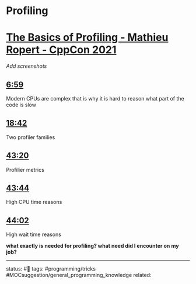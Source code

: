 # Profiling
<!-- Generated by <a href="https://www.yinote.co/#installation">YiNote</a> -->

# [The Basics of Profiling - Mathieu Ropert - CppCon 2021](https://www.youtube.com/watch?v=dToaepIXW4s)

*Add screenshots*

## [6:59](https://www.youtube.com/watch?v=dToaepIXW4s&t=419)

Modern CPUs are complex that is why it is hard to reason what part of the code is slow

## [18:42](https://www.youtube.com/watch?v=dToaepIXW4s&t=1122)

Two profiler families

## [43:20](https://www.youtube.com/watch?v=dToaepIXW4s&t=2600)

Profilier metrics

## [43:44](https://www.youtube.com/watch?v=dToaepIXW4s&t=2624)

High CPU time reasons

## [44:02](https://www.youtube.com/watch?v=dToaepIXW4s&t=2642)

High wait time reasons

**what exactly is needed for profiling? what need did I encounter on my job?**

---
status: #🌱
tags: #programming/tricks #MOCsuggestion/general_programming_knowledge 
related: 